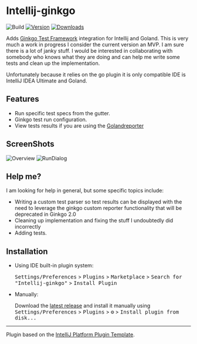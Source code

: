# Intellij-ginkgo

![Build](https://github.com/IdeaGinkgo/Intellij-Ginkgo/workflows/Build/badge.svg)
[![Version](https://img.shields.io/jetbrains/plugin/v/PLUGIN_ID.svg)](https://plugins.jetbrains.com/plugin/PLUGIN_ID)
[![Downloads](https://img.shields.io/jetbrains/plugin/d/PLUGIN_ID.svg)](https://plugins.jetbrains.com/plugin/PLUGIN_ID)


<!-- Plugin description -->
Adds [Ginkgo Test Framework](https://onsi.github.io/ginkgo/) integration for Intellij and Goland. 
This is very much a work in progress I consider the current version an MVP.  I am sure there is a lot of janky stuff.
I would be interested in collaborating with somebody who knows what they are doing and can help me write some tests and clean up the implementation.

Unfortunately because it relies on the go plugin it is only compatible IDE is IntelliJ IDEA Ultimate and Goland.
<!-- Plugin description end -->

## Features
 - Run specific test specs from the gutter.
 - Ginkgo test run configuration.
 - View tests results if you are using the [Golandreporter](https://github.com/SemanticallyNull/golandreporter)

## ScreenShots
![Overview](https://gist.githubusercontent.com/TaylorOno/ec620609cc965e9d2fa67d74e3a853de/raw/cf219769a7c0ca81d707d482e6d7f8626917054c/Overview.png)
![RunDialog](https://gist.githubusercontent.com/TaylorOno/ec620609cc965e9d2fa67d74e3a853de/raw/cf219769a7c0ca81d707d482e6d7f8626917054c/RunDialog.png)



## Help me?
I am looking for help in general, but some specific topics include:
 - Writing a custom test parser so test results can be displayed with the need to leverage the ginkgo custom reporter functionality that will be deprecated in Ginkgo 2.0
 - Cleaning up implementation and fixing the stuff I undoubtedly did incorrectly
 - Adding tests.


## Installation

- Using IDE built-in plugin system:
  
  <kbd>Settings/Preferences</kbd> > <kbd>Plugins</kbd> > <kbd>Marketplace</kbd> > <kbd>Search for "Intellij-ginkgo"</kbd> >
  <kbd>Install Plugin</kbd>
  
- Manually:

  Download the [latest release](https://github.com/IdeaGinkgo/Intellij-Ginkgo/releases/latest) and install it manually using
  <kbd>Settings/Preferences</kbd> > <kbd>Plugins</kbd> > <kbd>⚙️</kbd> > <kbd>Install plugin from disk...</kbd>


---
Plugin based on the [IntelliJ Platform Plugin Template][template].

[template]: https://github.com/JetBrains/intellij-platform-plugin-template
